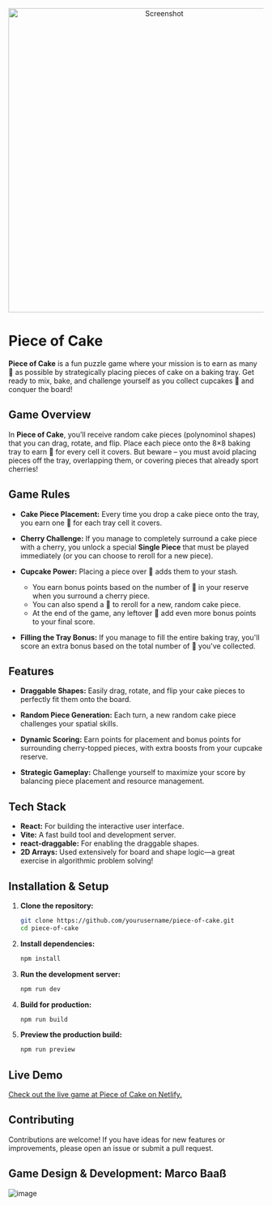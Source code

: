 <p align="center">
  <img src="https://github.com/user-attachments/assets/64c4648f-8216-4af8-b579-01e88f1c92b1" alt="Screenshot" width="600">
</p>

# Piece of Cake

**Piece of Cake** is a fun puzzle game where your mission is to earn as many 🍪 as possible by strategically placing pieces of cake on a baking tray. Get ready to mix, bake, and challenge yourself as you collect cupcakes 🧁 and conquer the board!

## Game Overview

In **Piece of Cake**, you’ll receive random cake pieces (polynominol shapes) that you can drag, rotate, and flip. Place each piece onto the 8×8 baking tray to earn 🍪 for every cell it covers. But beware – you must avoid placing pieces off the tray, overlapping them, or covering pieces that already sport cherries!

## Game Rules

- **Cake Piece Placement:**
  Every time you drop a cake piece onto the tray, you earn one 🍪 for each tray cell it covers.

- **Cherry Challenge:**
  If you manage to completely surround a cake piece with a cherry, you unlock a special **Single Piece** that must be played immediately (or you can choose to reroll for a new piece).

- **Cupcake Power:**
  Placing a piece over 🧁 adds them to your stash.
  - You earn bonus points based on the number of 🧁 in your reserve when you surround a cherry piece.
  - You can also spend a 🧁 to reroll for a new, random cake piece.
  - At the end of the game, any leftover 🧁 add even more bonus points to your final score.

- **Filling the Tray Bonus:**
  If you manage to fill the entire baking tray, you'll score an extra bonus based on the total number of 🍪 you've collected.

## Features

- **Draggable Shapes:**
  Easily drag, rotate, and flip your cake pieces to perfectly fit them onto the board.

- **Random Piece Generation:**
  Each turn, a new random cake piece challenges your spatial skills.

- **Dynamic Scoring:**
  Earn points for placement and bonus points for surrounding cherry-topped pieces, with extra boosts from your cupcake reserve.

- **Strategic Gameplay:**
  Challenge yourself to maximize your score by balancing piece placement and resource management.

## Tech Stack

- **React:** For building the interactive user interface.
- **Vite:** A fast build tool and development server.
- **react-draggable:** For enabling the draggable shapes.
- **2D Arrays:** Used extensively for board and shape logic—a great exercise in algorithmic problem solving!

## Installation & Setup

1. **Clone the repository:**

   ```bash
   git clone https://github.com/yourusername/piece-of-cake.git
   cd piece-of-cake

2. **Install dependencies:**

   ```bash
   npm install

3. **Run the development server:**

   ```bash
   npm run dev

4. **Build for production:**

   ```bash
   npm run build

5. **Preview the production build:**

   ```bash
   npm run preview

## Live Demo

  [Check out the live game at Piece of Cake on Netlify. ](https://piece-of-cake-game.netlify.app/)

## Contributing

  Contributions are welcome! If you have ideas for new features or improvements, please open an issue or submit a pull request.

## Game Design & Development: Marco Baaß

![image](https://github.com/user-attachments/assets/64c4648f-8216-4af8-b579-01e88f1c92b1)
